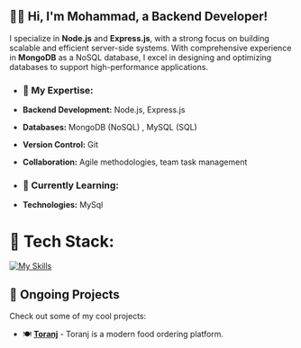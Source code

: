 ## 👨‍💻 Hi, I'm Mohammad, a Backend Developer!

I specialize in **Node.js** and **Express.js**, with a strong focus on building scalable and efficient server-side systems. With comprehensive experience in **MongoDB** as a NoSQL database, I excel in designing and optimizing databases to support high-performance applications.</div>  
  

- ### 🚀 My Expertise:
- **Backend Development:** Node.js, Express.js
- **Databases:** MongoDB (NoSQL) , MySQL (SQL)
- **Version Control:** Git
- **Collaboration:** Agile methodologies, team task management  
  

- ### 🌱 Currently Learning:
- **Technologies:** MySql

# 💼 Tech Stack:
[![My Skills](https://skillicons.dev/icons?i=javascript,nodejs,expressjs,mongo,mysql,git,github&theme=dark)](https://skillicons.dev)

## 🚀 Ongoing Projects 

Check out some of my cool projects:

- 🍽️ **[Toranj](https://toranj.vercel.app)** - Toranj is a modern food ordering platform.
